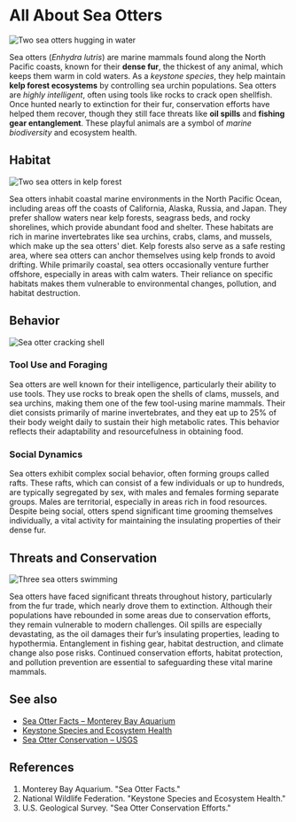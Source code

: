 # All About Sea Otters
![Two sea otters hugging in water](https://www.mmc.gov/wp-content/uploads/Sea-otter2004-by-Ryan-Wolt-MA-043219-21.jpg)

Sea otters (*Enhydra lutris*) are marine mammals found along the North Pacific coasts, known for their **dense fur**, the thickest of any animal, which keeps them warm in cold waters. As a *keystone species*, they help maintain **kelp forest ecosystems** by controlling sea urchin populations. Sea otters are *highly intelligent*, often using tools like rocks to crack open shellfish. Once hunted nearly to extinction for their fur, conservation efforts have helped them recover, though they still face threats like **oil spills** and **fishing gear entanglement**. These playful animals are a symbol of *marine biodiversity* and ecosystem health.


## Habitat

![Two sea otters in kelp forest](https://media.wired.com/photos/618300dd94a298f32dd01b7e/master/w_960,c_limit/Science_seaotter_RW06-176.jpg)

Sea otters inhabit coastal marine environments in the North Pacific Ocean, including areas off the coasts of California, Alaska, Russia, and Japan. They prefer shallow waters near kelp forests, seagrass beds, and rocky shorelines, which provide abundant food and shelter. These habitats are rich in marine invertebrates like sea urchins, crabs, clams, and mussels, which make up the sea otters' diet. Kelp forests also serve as a safe resting area, where sea otters can anchor themselves using kelp fronds to avoid drifting. While primarily coastal, sea otters occasionally venture further offshore, especially in areas with calm waters. Their reliance on specific habitats makes them vulnerable to environmental changes, pollution, and habitat destruction.

## Behavior

![Sea otter cracking shell](https://www.undercurrentnews.com/wp-content/uploads/2021/08/seaottereatingcrab-e1628863844596-1536x833.jpg)

### Tool Use and Foraging
Sea otters are well known for their intelligence, particularly their ability to use tools. They use rocks to break open the shells of clams, mussels, and sea urchins, making them one of the few tool-using marine mammals. Their diet consists primarily of marine invertebrates, and they eat up to 25% of their body weight daily to sustain their high metabolic rates. This behavior reflects their adaptability and resourcefulness in obtaining food.

### Social Dynamics
Sea otters exhibit complex social behavior, often forming groups called rafts. These rafts, which can consist of a few individuals or up to hundreds, are typically segregated by sex, with males and females forming separate groups. Males are territorial, especially in areas rich in food resources. Despite being social, otters spend significant time grooming themselves individually, a vital activity for maintaining the insulating properties of their dense fur.


## Threats and Conservation

![Three sea otters swimming](https://publicinterestnetwork.org/wp-content/uploads/2023/02/EAC_Otters_savethem-e1695676447396-1000x523.jpg)

Sea otters have faced significant threats throughout history, particularly from the fur trade, which nearly drove them to extinction. Although their populations have rebounded in some areas due to conservation efforts, they remain vulnerable to modern challenges. Oil spills are especially devastating, as the oil damages their fur’s insulating properties, leading to hypothermia. Entanglement in fishing gear, habitat destruction, and climate change also pose risks. Continued conservation efforts, habitat protection, and pollution prevention are essential to safeguarding these vital marine mammals.

## See also
- [Sea Otter Facts – Monterey Bay Aquarium](https://www.montereybayaquarium.org/animals/sea-otters)
- [Keystone Species and Ecosystem Health](https://www.nwf.org/Educational-Resources/Wildlife-Guide/Mammals/Sea-Otter)
- [Sea Otter Conservation – USGS](https://www.usgs.gov/centers/sea-otter-research)

## References
1. Monterey Bay Aquarium. "Sea Otter Facts."
2. National Wildlife Federation. "Keystone Species and Ecosystem Health."
3. U.S. Geological Survey. "Sea Otter Conservation Efforts."
